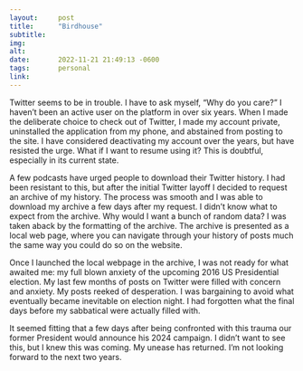 ```yaml
---
layout:     post
title:      "Birdhouse"
subtitle:   
img:        
alt:        
date:       2022-11-21 21:49:13 -0600
tags:       personal
link:       
---
```


Twitter seems to be in trouble. I have to ask myself, “Why do you care?” I haven’t been an active user on the platform in over six years. When I made the deliberate choice to check out of Twitter, I made my account private, uninstalled the application from my phone, and abstained from posting to the site. I have considered deactivating my account over the years, but have resisted the urge. What if I want to resume using it? This is doubtful, especially in its current state.

A few podcasts have urged people to download their Twitter history. I had been resistant to this, but after the initial Twitter layoff I decided to request an archive of my history. The process was smooth and I was able to download my archive a few days after my request. I didn’t know what to expect from the archive. Why would I want a bunch of random data? I was taken aback by the formatting of the archive. The archive is presented as a local web page, where you can navigate through your history of posts much the same way you could do so on the website.

Once I launched the local webpage in the archive, I was not ready for what awaited me: my full blown anxiety of the upcoming 2016 US Presidential election. My last few months of posts on Twitter were filled with concern and anxiety. My posts reeked of desperation. I was bargaining to avoid what eventually became inevitable on election night. I had forgotten what the final days before my sabbatical were actually filled with.

It seemed fitting that a few days after being confronted with this trauma our former President would announce his 2024 campaign. I didn’t want to see this, but I knew this was coming. My unease has returned. I’m not looking forward to the next two years.